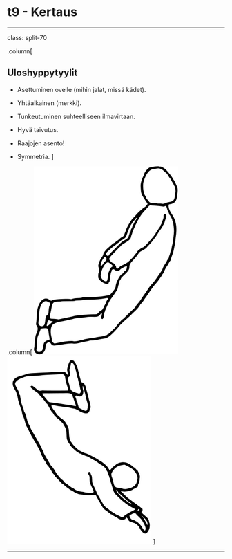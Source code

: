 # t9 - Kertaus

---
class: split-70

.column[
## Uloshyppytyylit

-   Asettuminen ovelle (mihin jalat, missä kädet).

-   Yhtäaikainen (merkki).

-   Tunkeutuminen suhteelliseen ilmavirtaan.

-   Hyvä taivutus.

-   Raajojen asento!

-   Symmetria.
]

.column[
![](./jatkokoulutuskuvat/uh_delta.svg)
![](./jatkokoulutuskuvat/uh_sukellus.svg)
]

---



